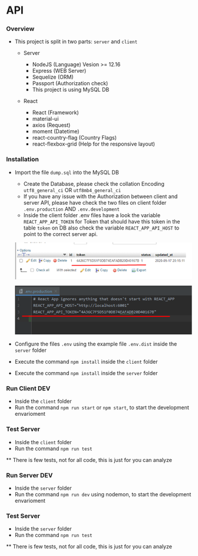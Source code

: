 # API

### Overview
   * This project is split in two parts: `server` and `client`
        * Server
			- NodeJS (Language) Vesion >= 12.16
			- Express (WEB Server)
			- Sequelize (ORM)
			- Passport (Authorization check)
			- This project is using MySQL DB
			
		* React
			- React (Framework)
			- material-ui
			- axios (Request)
			- moment (Datetime)
			- react-country-flag (Country Flags)	
			- react-flexbox-grid (Help for the responsive layout)
			
### Installation
   * Import the file `dump.sql` into the MySQL DB
        * Create the Database, please check the collation Encoding `utf8_general_ci` OR `utf8mb4_general_ci`
        * If you have any issue with the Authorization between client and server API, please have check the two files on client folder `.env.production` AND `.env.development`
        * Inside the client folder .env files have a look the variable `REACT_APP_API_TOKEN` for Token that should have this token in the table `token` on DB also check the variable `REACT_APP_API_HOST` to point to the correct server api.
        
        ![Token table example](token_table.png)
        
        ![Token client example](token_cli_eg.png)
   
   
   * Configure the files `.env` using the example file `.env.dist` inside the `server` folder
   * Execute the command `npm install` inside the `client` folder 
   * Execute the command `npm install` inside the `server` folder 
   
### Run Client DEV
   * Inside the `client` folder
   * Run the command `npm run start` or `npm start`, to start the development envarioment
   
### Test Server
   * Inside the `client` folder
   * Run the command `npm run test`
   
   ** There is few tests, not for all code, this is just for you can analyze 
   
### Run Server DEV
   * Inside the `server` folder
   * Run the command `npm run dev` using nodemon, to start the development envarioment
   
### Test Server
   * Inside the `server` folder
   * Run the command `npm run test`
   
   ** There is few tests, not for all code, this is just for you can analyze 
